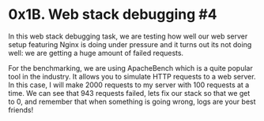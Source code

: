 # 0x1B. Web stack debugging #4
In this web stack debugging task, we are testing how well our web server setup featuring Nginx is doing under pressure and it turns out its not doing well: we are getting a huge amount of failed requests.

For the benchmarking, we are using ApacheBench which is a quite popular tool in the industry. It allows you to simulate HTTP requests to a web server. In this case, I will make 2000 requests to my server with 100 requests at a time. We can see that 943 requests failed, lets fix our stack so that we get to 0, and remember that when something is going wrong, logs are your best friends!

